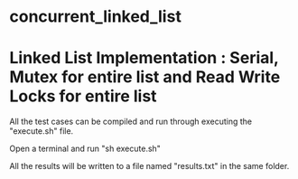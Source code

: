 # concurrent_linked_list
# Linked List Implementation : Serial, Mutex for entire list and Read Write Locks for entire list

All the test cases can be compiled and run through executing the "execute.sh" file. 

Open a terminal and run "sh execute.sh"

All the results will be written to a file named "results.txt" in the same folder.

